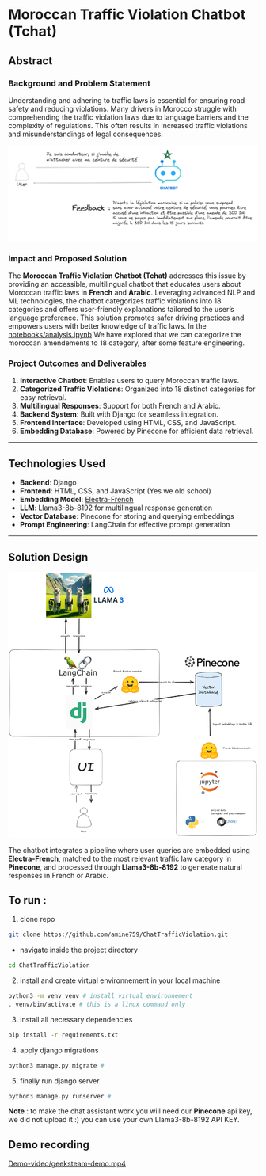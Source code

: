 # Moroccan Traffic Violation Chatbot (Tchat)

## Abstract

### Background and Problem Statement
Understanding and adhering to traffic laws is essential for ensuring road safety and reducing violations. Many drivers in Morocco struggle with comprehending the traffic violation laws due to language barriers and the complexity of regulations. This often results in increased traffic violations and misunderstandings of legal consequences.

![](chat-exp.png)

### Impact and Proposed Solution
The **Moroccan Traffic Violation Chatbot (Tchat)** addresses this issue by providing an accessible, multilingual chatbot that educates users about Moroccan traffic laws in **French** and **Arabic**. Leveraging advanced NLP and ML technologies, the chatbot categorizes traffic violations into 18 categories and offers user-friendly explanations tailored to the user’s language preference. This solution promotes safer driving practices and empowers users with better knowledge of traffic laws.
In the [notebooks/analysis.ipynb](./notebooks/analysis.ipynb) We have explored that we can categorize the moroccan amendements to 18 category, after some feature engineering.
### Project Outcomes and Deliverables
1. **Interactive Chatbot**: Enables users to query Moroccan traffic laws.
2. **Categorized Traffic Violations**: Organized into 18 distinct categories for easy retrieval.
3. **Multilingual Responses**: Support for both French and Arabic.
4. **Backend System**: Built with Django for seamless integration.
5. **Frontend Interface**: Developed using HTML, CSS, and JavaScript.
6. **Embedding Database**: Powered by Pinecone for efficient data retrieval.

---

## Technologies Used

- **Backend**: Django
- **Frontend**: HTML, CSS, and JavaScript (Yes we old school)
- **Embedding Model**: [Electra-French](https://huggingface.co/antoinelouis/biencoder-electra-base-mmarcoFR)
- **LLM**: Llama3-8b-8192 for multilingual response generation
- **Vector Database**: Pinecone for storing and querying embeddings
- **Prompt Engineering**: LangChain for effective prompt generation

---

## Solution Design

![System Design](design.png)

The chatbot integrates a pipeline where user queries are embedded using **Electra-French**, matched to the most relevant traffic law category in **Pinecone**, and processed through **Llama3-8b-8192** to generate natural responses in French or Arabic.


## To run : 
1. clone repo
```bash
git clone https://github.com/amine759/ChatTrafficViolation.git
```

- navigate inside the project directory 
```bash
cd ChatTrafficViolation
```

2. install and create virtual environnement in your local machine 
```bash
python3 -m venv venv # install virtual environnement
. venv/bin/activate # this is a linux command only
```

3. install all necessary dependencies 
```bash
pip install -r requirements.txt
```
4. apply django migrations
```bash
python3 manage.py migrate # 
```

5. finally run django server
```bash
python3 manage.py runserver # 
```
**Note** : to make the chat assistant work you will need our **Pinecone** api key, we did not upload it :)
you can use your own Llama3-8b-8192 API KEY.

## Demo recording 
[Demo-video/geeksteam-demo.mp4](./Demo-video/geeksteam-demo.mp4) 
